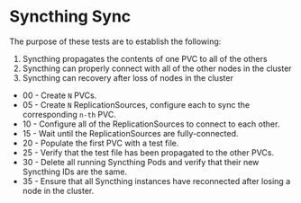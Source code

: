 # Syncthing Sync

The purpose of these tests are to establish the following:
1. Syncthing propagates the contents of one PVC to all of the others
2. Syncthing can properly connect with all of the other nodes in the cluster
3. Syncthing can recovery after loss of nodes in the cluster

- 00 - Create `N` PVCs.
- 05 - Create `N` ReplicationSources, configure each to sync the corresponding `n-th` PVC.
- 10 - Configure all of the ReplicationSources to connect to each other.
- 15 - Wait until the ReplicationSources are fully-connected.
- 20 - Populate the first PVC with a test file.
- 25 - Verify that the test file has been propagated to the other PVCs.
- 30 - Delete all running Syncthing Pods and verify that their new Syncthing IDs are the same.
- 35 - Ensure that all Syncthing instances have reconnected after losing a node in the cluster.